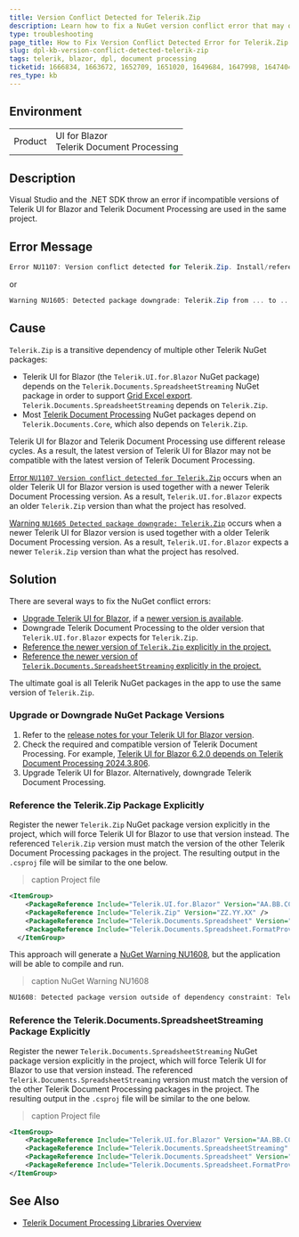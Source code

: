 ```yaml
---
title: Version Conflict Detected for Telerik.Zip
description: Learn how to fix a NuGet version conflict error that may occur when using different incompatible versions of Telerik UI for Blazor and Telerik Document Processing in the same Blazor project.
type: troubleshooting
page_title: How to Fix Version Conflict Detected Error for Telerik.Zip
slug: dpl-kb-version-conflict-detected-telerik-zip
tags: telerik, blazor, dpl, document processing
ticketid: 1666834, 1663672, 1652709, 1651020, 1649684, 1647998, 1647404, 1646717
res_type: kb
---
```


## Environment

<table>
    <tbody>
        <tr>
            <td>Product</td>
            <td>UI for Blazor <br /> Telerik Document Processing</td>
        </tr>
    </tbody>
</table>


## Description

Visual Studio and the .NET SDK throw an error if incompatible versions of Telerik UI for Blazor and Telerik Document Processing are used in the same project.


## Error Message

<div class="skip-repl"></div>

````C#
Error NU1107: Version conflict detected for Telerik.Zip. Install/reference Telerik.Zip ... directly to project ... to resolve this issue.
````

or

<div class="skip-repl"></div>

````C#
Warning NU1605: Detected package downgrade: Telerik.Zip from ... to .... Reference the package directly from the project to select a different version.
````


## Cause

`Telerik.Zip` is a transitive dependency of multiple other Telerik NuGet packages:

* Telerik UI for Blazor (the `Telerik.UI.for.Blazor` NuGet package) depends on the `Telerik.Documents.SpreadsheetStreaming` NuGet package in order to support [Grid Excel export](slug:grid-export-excel). `Telerik.Documents.SpreadsheetStreaming` depends on `Telerik.Zip`.
* Most [Telerik Document Processing](slug:dpl-in-blazor) NuGet packages depend on `Telerik.Documents.Core`, which also depends on `Telerik.Zip`.

Telerik UI for Blazor and Telerik Document Processing use different release cycles. As a result, the latest version of Telerik UI for Blazor may not be compatible with the latest version of Telerik Document Processing.

[Error `NU1107 Version conflict detected for Telerik.Zip`](https://learn.microsoft.com/en-us/nuget/reference/errors-and-warnings/nu1605) occurs when an older Telerik UI for Blazor version is used together with a newer Telerik Document Processing version. As a result, `Telerik.UI.for.Blazor` expects an older `Telerik.Zip` version than what the project has resolved.

[Warning `NU1605 Detected package downgrade: Telerik.Zip`](https://learn.microsoft.com/en-us/nuget/reference/errors-and-warnings/nu1605) occurs when a newer Telerik UI for Blazor version is used together with a older Telerik Document Processing version. As a result, `Telerik.UI.for.Blazor` expects a newer `Telerik.Zip` version than what the project has resolved.


## Solution

There are several ways to fix the NuGet conflict errors:

* [Upgrade Telerik UI for Blazor](slug:upgrade-tutorial), if a [newer version is available](https://www.telerik.com/support/whats-new/blazor-ui/release-history).
* Downgrade Telerik Document Processing to the older version that `Telerik.UI.for.Blazor` expects for `Telerik.Zip`.
* [Reference the newer version of `Telerik.Zip` explicitly in the project.](#reference-the-telerik-zip-package-explicitly)
* [Reference the newer version of `Telerik.Documents.SpreadsheetStreaming` explicitly in the project.](#reference-the-telerik-documents-spreadsheetstreaming-package-explicitly)

The ultimate goal is all Telerik NuGet packages in the app to use the same version of `Telerik.Zip`.

### Upgrade or Downgrade NuGet Package Versions

1. Refer to the [release notes for your Telerik UI for Blazor version](https://www.telerik.com/support/whats-new/blazor-ui/release-history).
2. Check the required and compatible version of Telerik Document Processing. For example, [Telerik UI for Blazor 6.2.0 depends on Telerik Document Processing 2024.3.806](https://www.telerik.com/support/whats-new/blazor-ui/release-history/ui-for-blazor-6-2-0).
3. Upgrade Telerik UI for Blazor. Alternatively, downgrade Telerik Document Processing.

### Reference the Telerik.Zip Package Explicitly

Register the newer `Telerik.Zip` NuGet package version explicitly in the project, which will force Telerik UI for Blazor to use that version instead. The referenced `Telerik.Zip` version must match the version of the other Telerik Document Processing packages in the project. The resulting output in the `.csproj` file will be similar to the one below.

>caption Project file

<div class="skip-repl"></div>

````XML
<ItemGroup>
    <PackageReference Include="Telerik.UI.for.Blazor" Version="AA.BB.CC" />
    <PackageReference Include="Telerik.Zip" Version="ZZ.YY.XX" />
    <PackageReference Include="Telerik.Documents.Spreadsheet" Version="ZZ.YY.XX" />
    <PackageReference Include="Telerik.Documents.Spreadsheet.FormatProviders.OpenXml" Version="ZZ.YY.XX" />
  </ItemGroup>
````

This approach will generate a [NuGet Warning NU1608](https://learn.microsoft.com/en-us/nuget/reference/errors-and-warnings/nu1608), but the application will be able to compile and run.

>caption NuGet Warning NU1608

<div class="skip-repl"></div>

````C#
NU1608: Detected package version outside of dependency constraint: Telerik.Documents.SpreadsheetStreaming ... requires Telerik.Zip ... but version Telerik.Zip ... was resolved.
````

### Reference the Telerik.Documents.SpreadsheetStreaming Package Explicitly

Register the newer `Telerik.Documents.SpreadsheetStreaming` NuGet package version explicitly in the project, which will force Telerik UI for Blazor to use that version instead. The referenced `Telerik.Documents.SpreadsheetStreaming` version must match the version of the other Telerik Document Processing packages in the project. The resulting output in the `.csproj` file will be similar to the one below.

>caption Project file

<div class="skip-repl"></div>

````XML
<ItemGroup>
    <PackageReference Include="Telerik.UI.for.Blazor" Version="AA.BB.CC" />
    <PackageReference Include="Telerik.Documents.SpreadsheetStreaming" Version="ZZ.YY.XX" />
    <PackageReference Include="Telerik.Documents.Spreadsheet" Version="ZZ.YY.XX" />
    <PackageReference Include="Telerik.Documents.Spreadsheet.FormatProviders.OpenXml" Version="ZZ.YY.XX" />
</ItemGroup>
````

## See Also

* [Telerik Document Processing Libraries Overview](slug:dpl-in-blazor)
